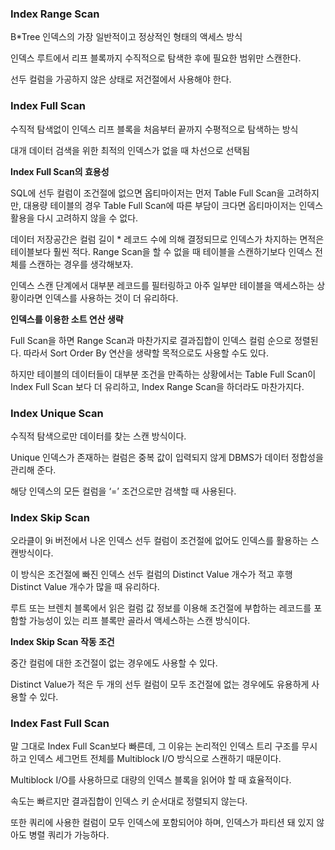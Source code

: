 ### Index Range Scan

B*Tree 인덱스의 가장 일반적이고 정상적인 형태의 액세스 방식

인덱스 루트에서 리프 블록까지 수직적으로 탐색한 후에 필요한 범위만 스캔한다.

선두 컬럼을 가공하지 않은 상태로 저건절에서 사용해야 한다.

### Index Full Scan

수직적 탐색없이 인덱스 리프 블록을 처음부터 끝까지 수평적으로 탐색하는 방식

대개 데이터 검색을 위한 최적의 인덱스가 없을 때 차선으로 선택됨

**Index Full Scan의 효용성**

SQL에 선두 컬럼이 조건절에 없으면 옵티마이저는 먼저 Table Full Scan을 고려하지만, 대용량 테이블의 경우 Table Full Scan에 따른 부담이 크다면 옵티마이저는 인덱스 활용을 다시 고려하지 않을 수 없다.

데이터 저장공간은 컬럼 길이 * 레코드 수에 의해 결정되므로 인덱스가 차지하는 면적은 테이블보다 훨씬 적다. Range Scan을 할 수 없을 때 테이블을 스캔하기보다 인덱스 전체를 스캔하는 경우를 생각해보자.

인덱스 스캔 단계에서 대부분 레코드를 필터링하고 아주 일부만 테이블을 액세스하는 상황이라면 인덱스를 사용하는 것이 더 유리하다.

**인덱스를 이용한 소트 연산 생략**

Full Scan을 하면 Range Scan과 마찬가지로 결과집합이 인덱스 컬럼 순으로 정렬된다. 따라서 Sort Order By 연산을 생략할 목적으로도 사용할 수도 있다.

하지만 테이블의 데이터들이 대부분 조건을 만족하는 상황에서는 Table Full Scan이 Index Full Scan 보다 더 유리하고, Index Range Scan을 하더라도 마찬가지다.

### Index Unique Scan

수직적 탐색으로만 데이터를 찾는 스캔 방식이다.

Unique 인덱스가 존재하는 컬럼은 중복 값이 입력되지 않게 DBMS가 데이터 정합성을 관리해 준다.

해당 인덱스의 모든 컬럼을 ‘=’ 조건으로만 검색할 때 사용된다.

### Index Skip Scan

오라클이 9i 버전에서 나온 인덱스 선두 컬럼이 조건절에 없어도 인덱스를 활용하는 스캔방식이다.

이 방식은 조건절에 빠진 인덱스 선두 컬럼의 Distinct Value 개수가 적고 후행 Distinct Value 개수가 많을 때 유리하다.

루트 또는 브렌치 블록에서 읽은 컬럼 값 정보를 이용해 조건절에 부합하는 레코드를 포함할 가능성이 있는 리프 블록만 골라서 액세스하는 스캔 방식이다.

**Index Skip Scan 작동 조건**

중간 컬럼에 대한 조건절이 없는 경우에도 사용할 수 있다.

Distinct Value가 적은 두 개의 선두 컬럼이 모두 조건절에 없는 경우에도 유용하게 사용할 수 있다.

### Index Fast Full Scan

말 그대로 Index Full Scan보다 빠른데, 그 이유는 논리적인 인덱스 트리 구조를 무시하고 인덱스 세그먼트 전체를 Multiblock I/O 방식으로 스캔하기 때문이다.

Multiblock I/O를 사용하므로 대량의 인덱스 블록을 읽어야 할 때 효율적이다.

속도는 빠르지만 결과집합이 인덱스 키 순서대로 정렬되지 않는다.

또한 쿼리에 사용한 컬럼이 모두 인덱스에 포함되어야 하며, 인덱스가 파티션 돼 있지 않아도 병렬 쿼리가 가능하다.